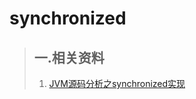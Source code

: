  # synchronized
  > ## 一.相关资料
   >1.  [JVM源码分析之synchronized实现](http://www.jianshu.com/p/c5058b6fe8e5)
